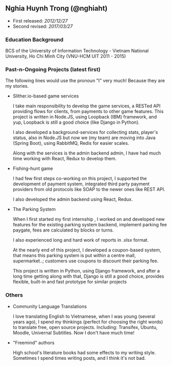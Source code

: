 ## Nghia Huynh Trong (@nghiaht)

* First released: _2012/12/27_
* Second revised: _2017/03/27_

### Education Background

BCS of the University of Information Technology - Vietnam National University, Ho Chi Minh City (VNU-HCM UIT 2011 - 2015)

### Past-n-Ongoing Projects (latest first)

The following lines would use the pronoun "I" very much! Because they are my stories.

* Slither.io-based game services

  I take main responsibility to develop the game services, a RESTed API providing flows for clients, from payments to other game features.
  This project is written in Node.JS, using Loopback (IBM) framework, and yup, Loopback is still a good choice (like Django in Python).
  
  I also developed a background-services for collecting stats, player's status, also in Node.JS 
  but now we (my team) are moving into Java (Spring Boot), using RabbitMQ, Redis for easier scales.
  
  Along with the services is the admin backend admin, I have had much time working with React, Redux to develop them.
    
* Fishing-hunt game

  I had few first steps co-working on this project, I supported the development of payment system, integrated 
  third party payment providers from old protocols like SOAP to the newer ones like REST API.
  
  I also developed the admin backend using React, Redux.

* The Parking System
  
  When I first started my first internship , I worked on and developed new features for the existing parking system backend, 
  implement parking fee paygate, fees are calculated by blocks or turns.
  
  I also experienced long and hard work of reports in .xlsx format.
  
  At the nearly end of this project, I developed a coupon-based system, that means this parking system is put within a centre mall, supermarket..;
  customers use coupons to discount their parking fee.
  
  This project is written in Python, using Django framework, and after a long time getting along with that, 
  Django is still a good choice, provides flexible, built-in and fast prototype for similar projects 

### Others

* Community Language Translations

  I love translating English to Vietnamese, when I was young (several years ago), I spend my thinkings (perfect for choosing the right words) to translate free, open source projects.
  Including: Transifex, Ubuntu, Moodle, Univernal Subtitles. Now I don't have much time!

* "Freemind" authors

  High school's literature books had some effects to my writing style. Sometimes I spend times writing posts, and I think it's not bad.  
 
 

